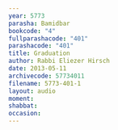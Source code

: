 ```yaml
---
year: 5773
parasha: Bamidbar
bookcode: "4"
fullparashacode: "401"
parashacode: "401"
title: Graduation
author: Rabbi Eliezer Hirsch
date: 2013-05-11
archivecode: 57734011
filename: 5773-401-1
layout: audio
moment: 
shabbat: 
occasion: 
---
```

